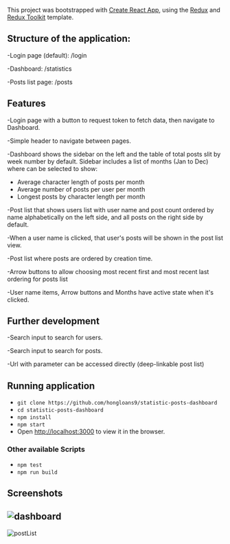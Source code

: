 This project was bootstrapped with [Create React App](https://github.com/facebook/create-react-app), using the [Redux](https://redux.js.org/) and [Redux Toolkit](https://redux-toolkit.js.org/) template.

## Structure of the application:

-Login page (default): /login

-Dashboard: /statistics

-Posts list page: /posts

## Features

-Login page with a button to request token to fetch data, then navigate to Dashboard.

-Simple header to navigate between pages.

-Dashboard shows the sidebar on the left and the table of total posts slit by week number by default. Sidebar includes a list of months (Jan to Dec) where can be selected to show:
  * Average character length of posts per month
  * Average number of posts per user per month
  * Longest posts by character length per month

-Post list that shows users list with user name and post count ordered by name alphabetically on the left side, and all posts on the right side by default.

-When a user name is clicked, that user's posts will be shown in the post list view.

-Post list where posts are ordered by creation time.

-Arrow buttons to allow choosing most recent first and most recent last ordering for posts list

-User name items, Arrow buttons and Months have active state when it's clicked.

## Further development

-Search input to search for users.

-Search input to search for posts.

-Url with parameter can be accessed directly (deep-linkable post list)

## Running application

- `git clone https://github.com/hongloans9/statistic-posts-dashboard`
- `cd statistic-posts-dashboard`
- `npm install`
- `npm start`
- Open [http://localhost:3000](http://localhost:3000) to view it in the browser.

### Other available Scripts

- `npm test`
- `npm run build`

## Screenshots

![dashboard](https://user-images.githubusercontent.com/16826885/131747789-0b4d412a-fb00-4b24-a86b-7b44abad820b.PNG)
---
![postList](https://user-images.githubusercontent.com/16826885/131747976-61a4cb91-3240-4722-9553-82b3d7391598.PNG)


